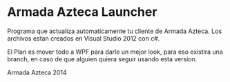 Armada Azteca Launcher
===============

Programa que actualiza automaticamente tu cliente de Armada Azteca. Los archivos estan creados en Visual Studio 2012 con c#.


El Plan es mover todo a WPF para darle un mejor look, para eso existira una branch, en caso de que alguien quiera seguir usando esta version.










Armada Azteca 2014
